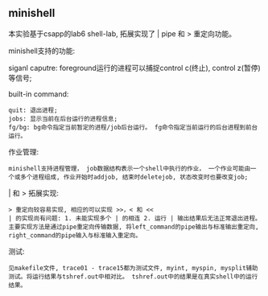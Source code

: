 ## minishell
本实验基于csapp的lab6 shell-lab, 拓展实现了 | pipe 和 > 重定向功能。

minishell支持的功能:

siganl caputre: foreground运行的进程可以捕捉control c(终止), control z(暂停)等信号;

built-in command:

    quit: 退出进程;
    jobs: 显示当前在后台运行的进程信息;
    fg/bg: bg命令指定当前暂定的进程/job后台运行。 fg命令指定当前运行的后台进程到前台运行。

作业管理:
    
    minishell支持进程管理， job数据结构表示一个shell中执行的作业， 一个作业可能由一个或多个进程组成, 作业开始时addjob, 结束时deletejob, 状态改变时也要改变job;

| 和 > 拓展实现:

    > 重定向较容易实现, 相应的可以实现 >>，< 和 <<
    | 的实现尚有问题: 1. 未能实现多个 | 的相连 2. 运行 | 输出结果后无法正常退出进程。 主要实现方法是通过pipe重定向传输数据, 将left_command的pipe输出与标准输出重定向, right_command的pipe输入与标准输入重定向。

测试:

    见makefile文件, trace01 - trace15都为测试文件, myint, myspin, mysplit辅助测试。将运行结果与tshref.out中相对比。 tshref.out中的结果是在真实shell中的运行结果。
